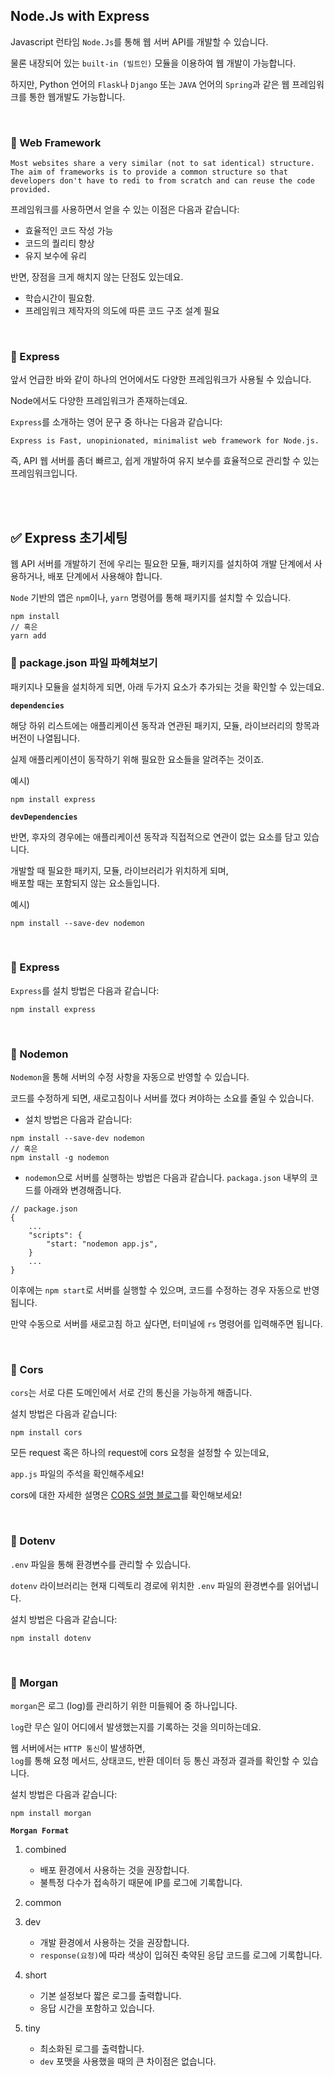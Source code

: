 ## Node.Js with Express

Javascript 런타임 `Node.Js`를 통해 웹 서버 API를 개발할 수 있습니다.

물론 내장되어 있는 `built-in (빌트인)` 모듈을 이용하여 웹 개발이 가능합니다.

하지만, Python 언어의 `Flask`나 `Django` 또는 `JAVA` 언어의 `Spring`과 같은 웹 프레임워크를 통한 웹개발도 가능합니다.

<br>

### 📌 Web Framework

```
Most websites share a very similar (not to sat identical) structure.
The aim of frameworks is to provide a common structure so that developers don't have to redi to from scratch and can reuse the code provided.
```

프레임워크를 사용하면서 얻을 수 있는 이점은 다음과 같습니다:

- 효율적인 코드 작성 가능
- 코드의 퀄리티 향상
- 유지 보수에 유리

반면, 장점을 크게 해치지 않는 단점도 있는데요.

- 학습시간이 필요함.
- 프레임워크 제작자의 의도에 따른 코드 구조 설계 필요

<br>

### 📌 Express

앞서 언급한 바와 같이 하나의 언어에서도 다양한 프레임워크가 사용될 수 있습니다.

Node에서도 다양한 프레임워크가 존재하는데요.

`Express`를 소개하는 영어 문구 중 하나는 다음과 같습니다:
```
Express is Fast, unopinionated, minimalist web framework for Node.js.
```

즉, API 웹 서버를 좀더 빠르고, 쉽게 개발하여 유지 보수를 효율적으로 관리할 수 있는 프레임워크입니다.

<br>
<br>

## ✅ Express 초기세팅

웹 API 서버를 개발하기 전에 우리는 필요한 모듈, 패키지를 설치하여 개발 단계에서 사용하거나, 배포 단계에서 사용해야 합니다.

`Node` 기반의 앱은 `npm`이나, `yarn` 명령어를 통해 패키지를 설치할 수 있습니다.

```
npm install
// 혹은
yarn add
```

### 📌 package.json 파일 파헤쳐보기

패키지나 모듈을 설치하게 되면, 아래 두가지 요소가 추가되는 것을 확인할 수 있는데요.

__`dependencies`__

해당 하위 리스트에는 애플리케이션 동작과 연관된 패키지, 모듈, 라이브러리의 항목과 버전이 나열됩니다.

실제 애플리케이션이 동작하기 위해 필요한 요소들을 알려주는 것이죠.

예시)
```
npm install express
```

__`devDependencies`__

반면, 후자의 경우에는 애플리케이션 동작과 직접적으로 연관이 없는 요소를 담고 있습니다.

개발할 때 필요한 패키지, 모듈, 라이브러리가 위치하게 되며,  
배포할 때는 포함되지 않는 요소들입니다.

예시)
```
npm install --save-dev nodemon
```
<br>

### 📌 Express

`Express`를 설치 방법은 다음과 같습니다:
```
npm install express
```

<br>

### 📌 Nodemon

`Nodemon`을 통해 서버의 수정 사항을 자동으로 반영할 수 있습니다.

코드를 수정하게 되면, 새로고침이나 서버를 껐다 켜야하는 소요를 줄일 수 있습니다.

- 설치 방법은 다음과 같습니다:
```
npm install --save-dev nodemon
// 혹은
npm install -g nodemon
```

- `nodemon`으로 서버를 실행하는 방법은 다음과 같습니다.
`packaga.json` 내부의 코드를 아래와 변경해줍니다.
```
// package.json
{
    ...
    "scripts": {
        "start: "nodemon app.js",
    }
    ...
}
```
이후에는 `npm start`로 서버를 실행할 수 있으며, 코드를 수정하는 경우 자동으로 반영됩니다.

만약 수동으로 서버를 새로고침 하고 싶다면, 터미널에 `rs` 명령어를 입력해주면 됩니다.

<br>

### 📌 Cors

`cors`는 서로 다른 도메인에서 서로 간의 통신을 가능하게 해줍니다.

설치 방법은 다음과 같습니다:
```
npm install cors
```

모든 request 혹은 하나의 request에 cors 요청을 설정할 수 있는데요,

`app.js` 파일의 주석을 확인해주세요!

cors에 대한 자세한 설명은 [CORS 설명 블로그](https://evan-moon.github.io/2020/05/21/about-cors/)를 확인해보세요!

<br>

### 📌 Dotenv

`.env` 파일을 통해 환경변수를 관리할 수 있습니다.

`dotenv` 라이브러리는 현재 디렉토리 경로에 위치한 `.env` 파일의 환경변수를 읽어냅니다.

설치 방법은 다음과 같습니다:
```
npm install dotenv
```

<br>

### 📌 Morgan

`morgan`은 로그 (log)를 관리하기 위한 미들웨어 중 하나입니다.

`log`란 무슨 일이 어디에서 발생했는지를 기록하는 것을 의미하는데요.

웹 서버에서는 `HTTP 통신`이 발생하면,  
`log`를 통해 요청 메서드, 상태코드, 반환 데이터 등 통신 과정과 결과를 확인할 수 있습니다.

설치 방법은 다음과 같습니다:
```
npm install morgan
```

__`Morgan Format`__

1. combined
    - 배포 환경에서 사용하는 것을 권장합니다.
    - 불특정 다수가 접속하기 때문에 IP를 로그에 기록합니다.

2. common

3. dev
    - 개발 환경에서 사용하는 것을 권장합니다.
    - `response(요청)`에 따라 색상이 입혀진 축약된 응답 코드를 로그에 기록합니다.
 
4. short
    - 기본 설정보다 짧은 로그를 출력합니다.
    - 응답 시간을 포함하고 있습니다.

5. tiny
    - 최소화된 로그를 출력합니다.
    - `dev` 포맷을 사용했을 때의 큰 차이점은 없습니다.